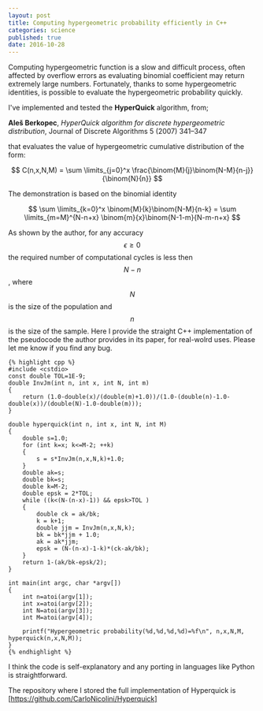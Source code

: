 ```yaml
---
layout: post
title: Computing hypergeometric probability efficiently in C++
categories: science
published: true
date: 2016-10-28
---
```


Computing hypergeometric function is a slow and difficult process, often affected by overflow errors as evaluating binomial coefficient may return extremely large numbers.
Fortunately, thanks to some hypergeometric identities, is possible to evaluate the hypergeometric probability quickly.

I've implemented and tested the **HyperQuick** algorithm, from;

**Aleš Berkopec**, *HyperQuick algorithm for discrete hypergeometric distribution*, Journal of Discrete Algorithms 5 (2007) 341–347

that evaluates the value of hypergeometric cumulative distribution of the form:

$$
C(n,x,N,M) = \sum \limits_{j=0}^x \frac{\binom{M}{j}\binom{N-M}{n-j}}{\binom{N}{n}}
$$

The demonstration is based on the binomial identity

$$
\sum \limits_{k=0}^x \binom{M}{k}\binom{N-M}{n-k} =
\sum \limits_{m=M}^{N-n+x} \binom{m}{x}\binom{N-1-m}{N-m-n+x}
$$

As shown by the author, for any accuracy $$\epsilon \geq 0$$ the required number of computational cycles is less then $$N-n$$, where $$N$$ is the size of the population and $$n$$ is the size of the sample.
Here I provide the straight C++ implementation of the pseudocode the author provides in its paper, for real-wolrd uses.
Please let me know if you find any bug.

    {% highlight cpp %}
    #include <cstdio>
    const double TOL=1E-9;
    double InvJm(int n, int x, int N, int m)
    {
        return (1.0-double(x)/(double(m)+1.0))/(1.0-(double(n)-1.0-double(x))/(double(N)-1.0-double(m)));
    }

    double hyperquick(int n, int x, int N, int M)
    {
        double s=1.0;
        for (int k=x; k<=M-2; ++k)
        {
            s = s*InvJm(n,x,N,k)+1.0;
        }
        double ak=s;
        double bk=s;
        double k=M-2;
        double epsk = 2*TOL;
        while ((k<(N-(n-x)-1)) && epsk>TOL )
        {
            double ck = ak/bk;
            k = k+1;
            double jjm = InvJm(n,x,N,k);
            bk = bk*jjm + 1.0;
            ak = ak*jjm;
            epsk = (N-(n-x)-1-k)*(ck-ak/bk);
        }
        return 1-(ak/bk-epsk/2);
    }

    int main(int argc, char *argv[])
    {
        int n=atoi(argv[1]);
        int x=atoi(argv[2]);
        int N=atoi(argv[3]);
        int M=atoi(argv[4]);

        printf("Hypergeometric probability(%d,%d,%d,%d)=%f\n", n,x,N,M, hyperquick(n,x,N,M));
    }
    {% endhighlight %}

I think the code is self-explanatory and any porting in languages like Python is straightforward.

The repository where I stored the full implementation of Hyperquick is [https://github.com/CarloNicolini/Hyperquick]
